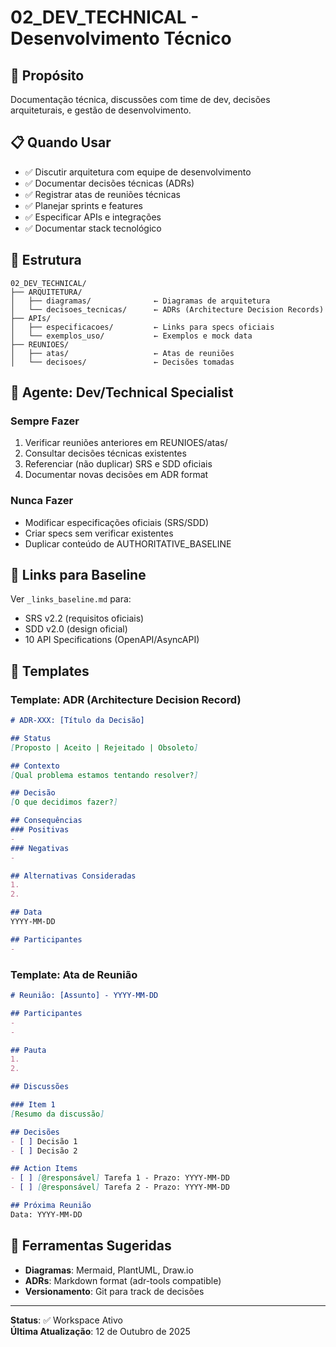 # 02_DEV_TECHNICAL - Desenvolvimento Técnico

## 🎯 Propósito
Documentação técnica, discussões com time de dev, decisões arquiteturais, e gestão de desenvolvimento.

## 📋 Quando Usar
- ✅ Discutir arquitetura com equipe de desenvolvimento
- ✅ Documentar decisões técnicas (ADRs)
- ✅ Registrar atas de reuniões técnicas
- ✅ Planejar sprints e features
- ✅ Especificar APIs e integrações
- ✅ Documentar stack tecnológico

## 📂 Estrutura
```
02_DEV_TECHNICAL/
├── ARQUITETURA/
│   ├── diagramas/              ← Diagramas de arquitetura
│   └── decisoes_tecnicas/      ← ADRs (Architecture Decision Records)
├── APIs/
│   ├── especificacoes/         ← Links para specs oficiais
│   └── exemplos_uso/           ← Exemplos e mock data
├── REUNIOES/
│   ├── atas/                   ← Atas de reuniões
│   └── decisoes/               ← Decisões tomadas
```

## 🤖 Agente: Dev/Technical Specialist

### Sempre Fazer
1. Verificar reuniões anteriores em REUNIOES/atas/
2. Consultar decisões técnicas existentes
3. Referenciar (não duplicar) SRS e SDD oficiais
4. Documentar novas decisões em ADR format

### Nunca Fazer
- Modificar especificações oficiais (SRS/SDD)
- Criar specs sem verificar existentes
- Duplicar conteúdo de AUTHORITATIVE_BASELINE

## 🔗 Links para Baseline
Ver `_links_baseline.md` para:
- SRS v2.2 (requisitos oficiais)
- SDD v2.0 (design oficial)
- 10 API Specifications (OpenAPI/AsyncAPI)

## 📝 Templates

### Template: ADR (Architecture Decision Record)
```markdown
# ADR-XXX: [Título da Decisão]

## Status
[Proposto | Aceito | Rejeitado | Obsoleto]

## Contexto
[Qual problema estamos tentando resolver?]

## Decisão
[O que decidimos fazer?]

## Consequências
### Positivas
- 
### Negativas
- 

## Alternativas Consideradas
1. 
2. 

## Data
YYYY-MM-DD

## Participantes
- 
```

### Template: Ata de Reunião
```markdown
# Reunião: [Assunto] - YYYY-MM-DD

## Participantes
- 
- 

## Pauta
1. 
2. 

## Discussões

### Item 1
[Resumo da discussão]

## Decisões
- [ ] Decisão 1
- [ ] Decisão 2

## Action Items
- [ ] [@responsável] Tarefa 1 - Prazo: YYYY-MM-DD
- [ ] [@responsável] Tarefa 2 - Prazo: YYYY-MM-DD

## Próxima Reunião
Data: YYYY-MM-DD
```

## 🚀 Ferramentas Sugeridas
- **Diagramas**: Mermaid, PlantUML, Draw.io
- **ADRs**: Markdown format (adr-tools compatible)
- **Versionamento**: Git para track de decisões

---
**Status**: ✅ Workspace Ativo  
**Última Atualização**: 12 de Outubro de 2025

